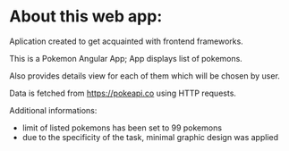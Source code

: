 # About this web app:
Aplication created to get acquainted with frontend frameworks.

This is a Pokemon Angular App;
App displays list of pokemons.

Also provides details view for each of them which will be chosen by user.

Data is fetched from https://pokeapi.co using HTTP requests.

Additional informations:
- limit of listed pokemons has been set to 99 pokemons
- due to the specificity of the task, minimal graphic design was applied
